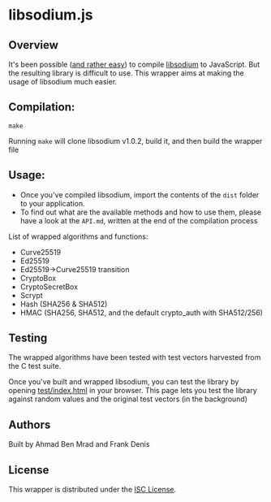 # libsodium.js

## Overview

It's been possible ([and rather easy](https://github.com/jedisct1/libsodium/blob/d33d0f08e09ae9f5bbacfeaffd522a5b38024c65/dist-build/emscripten.sh))
to compile [libsodium](https://github.com/jedisct1/libsodium) to
JavaScript. But the resulting library is difficult to use. This
wrapper aims at making the usage of libsodium much easier.

## Compilation:

    make

Running `make` will clone libsodium v1.0.2, build it, and then build
the wrapper file

## Usage:

* Once you've compiled libsodium, import the contents of the `dist` folder
  to your application.
* To find out what are the available methods and how to use them,
  please have a look at the `API.md`, written at the end of the
  compilation process

List of wrapped algorithms and functions:
* Curve25519
* Ed25519
* Ed25519->Curve25519 transition
* CryptoBox
* CryptoSecretBox
* Scrypt
* Hash (SHA256 & SHA512)
* HMAC (SHA256, SHA512, and the default crypto_auth with SHA512/256)

## Testing

The wrapped algorithms have been tested with test vectors harvested
from the C test suite.

Once you've built and wrapped libsodium, you can test the library by
opening [test/index.html](test/index.html) in your browser. This page
lets you test the library against random values and the original test
vectors (in the background)

## Authors

Built by Ahmad Ben Mrad and Frank Denis

## License

This wrapper is distributed under the
[ISC License](http://en.wikipedia.org/wiki/ISC_license).
